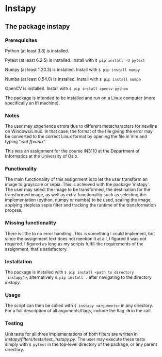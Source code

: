 # Instapy


## The package instapy 

### Prerequisites
Python (at least 3.8) is installed.

Pytest (at least 6.2.5) is installed. Install with `$ pip install -U pytest`

Numpy (at least 1.20.3) is installed. Install with `$ pip install numpy`

Numba (at least 0.54.0) is installed. Install with `$ pip install numba`

OpenCV is installed. Install with `$ pip install opencv-python`


The package is intended to be installed and run on a Linux computer (more specifically an Ifi machine).

### Notes
The user may experience errors due to different metacharacters for newline on Windows/Linux. In that case, the format of the file giving the error may be converted to the correct Linux format by opening the file in Vim and typing "_:set ff=unix_".

This was an assignment for the course IN3110 at the Department of Informatics at the University of Oslo.

### Functionality
The main functionality of this assignment is to let the user transform an image to grayscale or sepia. This is achieved with the package 'instapy'. The user may select the image to be transformed, the destination for the transformed image, as well as extra functionality such as selecting the implementation (python, numpy or numba) to be used, scaling the image, applying stepless sepia filter and tracking the runtime of the transformation process.

### Missing functionality
There is little to no error handling. This is something I could implement, but since the assignment text does not mention it at all, I figured it was not required. I figured as long as my scripts fulfill the requirements of the assignment, that's satisfactory.

### Installation
The package is installed with `$ pip install <path to directory 'instapy'>`, alternatively `$ pip install .` after navigating to the directory _instapy_.

### Usage
The script can then be called with `$ instapy <arguments>` in any directory. For a full description of all arguments/flags, include the flag **-h** in the call. 

### Testing
Unit tests for all three implementations of both filters are written in _instapy/filters/tests/test_instapy.py_. 
The user may execute these tests simply with `$ pytest` in the top-level directory of the package, or any parent directory. 
